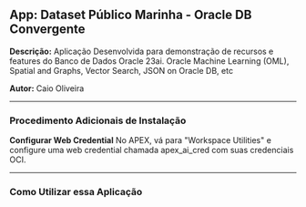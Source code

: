 ## **App: Dataset Público Marinha - Oracle DB Convergente**
**Descrição:** Aplicação Desenvolvida para demonstração de recursos e features do Banco de Dados Oracle 23ai. Oracle Machine Learning (OML), Spatial and Graphs, Vector Search, JSON on Oracle DB, etc

**Autor:** Caio Oliveira  

---

### **Procedimento Adicionais de Instalação**

**Configurar Web Credential**
No APEX, vá para "Workspace Utilities" e configure uma web credential chamada apex_ai_cred com suas credenciais OCI.

---

### **Como Utilizar essa Aplicação**
